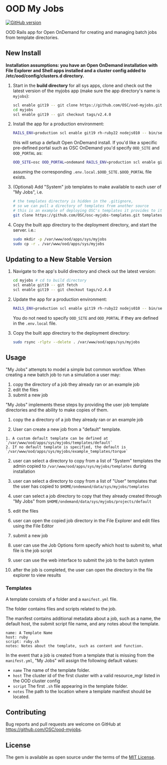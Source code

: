 # OOD My Jobs

[![GitHub version](https://badge.fury.io/gh/OSC%2Food-myjobs.svg)](https://badge.fury.io/gh/OSC%2Food-myjobs)

OOD Rails app for Open OnDemand for creating and managing batch jobs from template directories.

## New Install

**Installation assumptions: you have an Open OnDemand installation with File
Explorer and Shell apps installed and a cluster config added to
/etc/ood/config/clusters.d directory.**

1. Start in the **build directory** for all sys apps, clone and check out the
   latest version of the myjobs app (make sure the app directory's name is
   `myjobs`):

   ```sh
   scl enable git19 -- git clone https://github.com/OSC/ood-myjobs.git myjobs
   cd myjobs
   scl enable git19 -- git checkout tags/v2.4.0
   ```

2. Install the app for a production environment:

   ```sh
   RAILS_ENV=production scl enable git19 rh-ruby22 nodejs010 -- bin/setup
   ```

   this will setup a default Open OnDemand install. If you'd like a specific
   pre-defined portal such as OSC OnDemand you'd specify `OOD_SITE` and
   `OOD_PORTAL` as:

   ```sh
   OOD_SITE=osc OOD_PORTAL=ondemand RAILS_ENV=production scl enable git19 rh-ruby22 nodejs010 -- bin/setup
   ```

   assuming the corresponding `.env.local.$OOD_SITE.$OOD_PORTAL` file exists.

3. (Optional) Add "System" job templates to make available to each user of "My
   Jobs", i.e.

   ```sh
   # the templates directory is hidden in the .gitignore,
   # so we can pull a directory of templates from another source
   # this is an example of deploying OSC's templates it provides to its users
   git clone https://github.com/OSC/osc-myjobs-templates.git templates
   ```

4. Copy the built app directory to the deployment directory, and start the
   server. i.e.:

   ```sh
   sudo mkdir -p /var/www/ood/apps/sys/myjobs
   sudo cp -r . /var/www/ood/apps/sys/myjobs
   ```

## Updating to a New Stable Version

1. Navigate to the app's build directory and check out the latest version:

   ```sh
   cd myjobs # cd to build directory
   scl enable git19 -- git fetch
   scl enable git19 -- git checkout tags/v2.4.0
   ```

2. Update the app for a production environment:

   ```sh
   RAILS_ENV=production scl enable git19 rh-ruby22 nodejs010 -- bin/setup
   ```

   You do not need to specify `OOD_SITE` and `OOD_PORTAL` if they are defined
   in the `.env.local` file.

3. Copy the built app directory to the deployment directory:

   ```sh
   sudo rsync -rlptv --delete . /var/www/ood/apps/sys/myjobs
   ```

## Usage

"My Jobs" attempts to model a simple but common workflow. When creating a new batch job to run a simulation a user may:

1. copy the directory of a job they already ran or an example job
2. edit the files
3. submit a new job

"My Jobs" implements these steps by providing the user job template directories and the ability to make copies of them.

1. copy the a directory of a job they already ran or an example job

  1. User can create a new job from a "default" template.
  
    1. A custom default template can be defined at `/var/www/ood/apps/sys/myjobs/templates/default`
    2. If no default template is specified, the default is `/var/www/ood/apps/sys/myjobs/example_templates/torque`

  2. user can select a directory to copy from a list of "System" templates the admin copied to `/var/www/ood/apps/sys/myjobs/templates` during installation
  3. user can select a directory to copy from a list of "User" templates that the user has copied to `$HOME/ondemand/data/sys/myjobs/templates`
  4. user can select a job directory to copy that they already created through "My Jobs" from `$HOME/ondemand/data/sys/myjobs/projects/default`

2. edit the files
  1. user can open the copied job directory in the File Explorer and edit files using the File Editor

3. submit a new job
  1. user can use the Job Options form specify which host to submit to, what file is the job script
  2. user can use the web interface to submit the job to the batch system
  3. after the job is completed, the user can open the directory in the file explorer to view results

### Templates

A template consists of a folder and a `manifest.yml` file.

The folder contains files and scripts related to the job.

The manifest contains additional metadata about a job, such as a name, the default host, the submit script file name, and any notes about the template.

```
name: A Template Name
host: ruby
script: ruby.sh
notes: Notes about the template, such as content and function.
```

In the event that a job is created from a template that is missing from the `manifest.yml`, "My Jobs" will assign the following default values:

* `name` The name of the template folder.
* `host` The cluster id of the first cluster with a valid resource_mgr listed in the OOD cluster config
* `script` The first `.sh` file appearing in the template folder.
* `notes` The path to the location where a template manifest should be located.

## Contributing

Bug reports and pull requests are welcome on GitHub at
https://github.com/OSC/ood-myjobs.

## License

The gem is available as open source under the terms of the [MIT
License](http://opensource.org/licenses/MIT).
